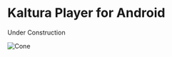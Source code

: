# Kaltura Player for Android

Under Construction

![Cone](https://kaltura.github.io/playkit/assets/cone.png)
